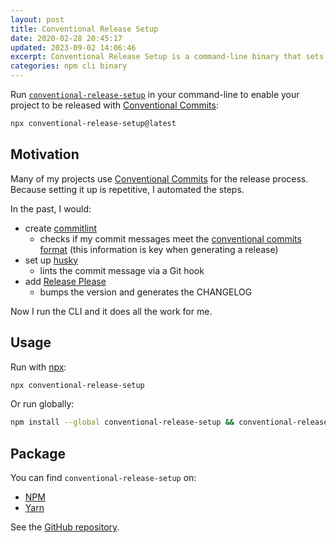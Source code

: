 ```yaml
---
layout: post
title: Conventional Release Setup
date: 2020-02-28 20:45:17
updated: 2023-09-02 14:06:46
excerpt: Conventional Release Setup is a command-line binary that sets up your project so that you can commit and release with Conventional Commits.
categories: npm cli binary
---
```


Run [`conventional-release-setup`](https://www.npmjs.com/package/conventional-release-setup) in your command-line to enable your project to be released with [Conventional Commits](https://www.conventionalcommits.org/):

```sh
npx conventional-release-setup@latest
```

## Motivation

Many of my projects use [Conventional Commits](https://conventionalcommits.org/) for the release process. Because setting it up is repetitive, I automated the steps.

In the past, I would:

- create [commitlint](https://github.com/conventional-changelog/commitlint#what-is-commitlint)
  - checks if my commit messages meet the [conventional commits format](https://conventionalcommits.org/) (this information is key when generating a release)
- set up [husky](https://github.com/typicode/husky#husky)
  - lints the commit message via a Git hook
- add [Release Please](https://github.com/google-github-actions/release-please-action)
  - bumps the version and generates the CHANGELOG

Now I run the CLI and it does all the work for me.

## Usage

Run with [npx](https://www.npmjs.com/package/npx):

```sh
npx conventional-release-setup
```

Or run globally:

```sh
npm install --global conventional-release-setup && conventional-release-setup
```

## Package

You can find `conventional-release-setup` on:

- [NPM](https://www.npmjs.com/package/conventional-release-setup)
- [Yarn](https://yarnpkg.com/package/?name=conventional-release-setup)

See the [GitHub repository](https://github.com/remarkablemark/conventional-release-setup).

